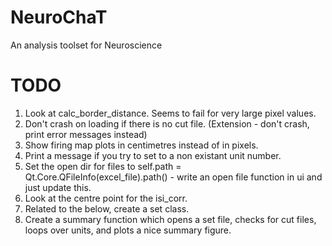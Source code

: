 # NeuroChaT
An analysis toolset for Neuroscience

# TODO
1. Look at calc_border_distance. Seems to fail for very large pixel values.
2. Don't crash on loading if there is no cut file. (Extension - don't crash, print error messages instead)
3. Show firing map plots in centimetres instead of in pixels.
4. Print a message if you try to set to a non existant unit number.
5. Set the open dir for files to self.path = Qt.Core.QFileInfo(excel_file).path() - write an open file function in ui and just update this.
6. Look at the centre point for the isi_corr.
7. Related to the below, create a set class.
8. Create a summary function which opens a set file, checks for cut files, loops over units, and plots a nice summary figure.